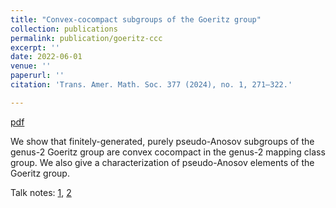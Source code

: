 ```yaml
---
title: "Convex-cocompact subgroups of the Goeritz group"
collection: publications
permalink: publication/goeritz-ccc
excerpt: ''
date: 2022-06-01
venue: ''
paperurl: ''
citation: 'Trans. Amer. Math. Soc. 377 (2024), no. 1, 271–322.'

---
```


[pdf](http://bena-tshishiku.github.io/files/papers/goeritz-ccc.pdf)

We show that finitely-generated, purely pseudo-Anosov subgroups 
of the genus-2 Goeritz group are convex cocompact in the genus-2 mapping class group. 
We also give a characterization of pseudo-Anosov elements of the Goeritz group. 

Talk notes: [1](http://bena-tshishiku.github.io/files/talks/goeritz-ccc1.pdf), [2](http://bena-tshishiku.github.io/files/talks/goeritz-ccc2.pdf)

